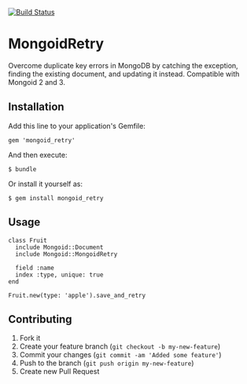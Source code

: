 [![Build Status](https://secure.travis-ci.org/travisdahlke/mongoid_retry.png)](http://travis-ci.org/travisdahlke/mongoid_retry)

# MongoidRetry

Overcome duplicate key errors in MongoDB by catching the exception, finding the existing document, and updating it instead.
Compatible with Mongoid 2 and 3.

## Installation

Add this line to your application's Gemfile:

    gem 'mongoid_retry'

And then execute:

    $ bundle

Or install it yourself as:

    $ gem install mongoid_retry

## Usage

```
class Fruit
  include Mongoid::Document
  include Mongoid::MongoidRetry

  field :name
  index :type, unique: true
end
```

    Fruit.new(type: 'apple').save_and_retry

## Contributing

1. Fork it
2. Create your feature branch (`git checkout -b my-new-feature`)
3. Commit your changes (`git commit -am 'Added some feature'`)
4. Push to the branch (`git push origin my-new-feature`)
5. Create new Pull Request
